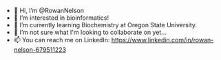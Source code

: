 - 👋 Hi, I’m @RowanNelson
- 👀 I’m interested in bioinformatics!
- 🌱 I’m currently learning Biochemistry at Oregon State University.
- 💞️ I’m not sure what I'm looking to collaborate on yet...
- 📫 You can reach me on LinkedIn: https://www.linkedin.com/in/rowan-nelson-679511223

<!---
RowanNelson/RowanNelson is a ✨ special ✨ repository because its `README.md` (this file) appears on your GitHub profile.
You can click the Preview link to take a look at your changes.
--->
